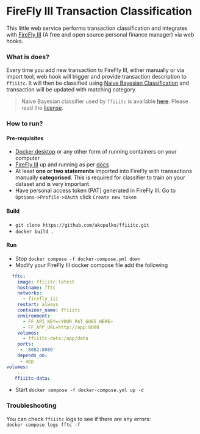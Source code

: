 # FireFly III Transaction Classification

This little web service performs transaction classification and integrates with [FireFly III](https://github.com/firefly-iii/firefly-iii) (A free and open source personal finance manager) via web hooks. 

### What is does?
Every time you add new transaction to FireFly III, either manually or via import tool, web hook will trigger and provide transaction description to `ffiiitc`. It will then be classified using [Naive Bayesian Classification](https://en.wikipedia.org/wiki/Naive_Bayes_classifier) and transaction will be updated with matching category.

> Naive Bayesian classifier used by `ffiiitc` is available [here](https://github.com/navossoc/bayesian). Please read the [license](https://github.com/navossoc/bayesian/blob/master/LICENSE).

### How to run?
#### Pre-requisites
- [Docker desktop](https://www.docker.com/products/docker-desktop/) or any other form of running containers on your computer 
- [FireFly III](https://github.com/firefly-iii/firefly-iii) up and running as per [docs](https://docs.firefly-iii.org/firefly-iii/installation/docker/?mtm_campaign=docu-internal&mtm_kwd=docker)
- At least **one or two statements** imported into FireFly with transactions manually **categorised**. This is required for classifier to train on your dataset and is very important.
- Have personal access token (PAT) generated in FireFly III. Go to `Options->Profile->OAuth` click `Create new token`
#### Build
- `git clone https://github.com/akopulko/ffiiitc.git`
- `docker build .`
#### Run
- Stop `docker compose -f docker-compose.yml down`
- Modify your FireFly III docker compose file add the following
```yaml
  fftc:
    image: ffiiitc:latest
    hostname: fftc
    networks:
      - firefly_iii
    restart: always
    container_name: ffiiitc
    environment:
      - FF_API_KEY=<YOUR_PAT_GOES_HERE>
      - FF_APP_URL=http://app:8080
    volumes:
      - ffiiitc-data:/app/data
    ports:
     - '8082:8080'
    depends_on:
     - app
volumes:
    ...
   ffiiitc-data:
```
- Start `docker compose -f docker-compose.yml up -d`

### Troubleshooting
You can check `ffiiitc` logs to see if there are any errors:<br> `docker compose logs fftc -f`